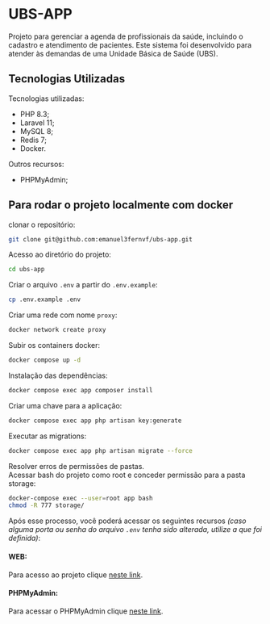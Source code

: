 # UBS-APP
Projeto para gerenciar a agenda de profissionais da saúde, incluindo o cadastro e atendimento de pacientes. Este sistema foi desenvolvido para atender às demandas de uma Unidade Básica de Saúde (UBS).

## Tecnologias Utilizadas
Tecnologias utilizadas:
- PHP 8.3;
- Laravel 11;
- MySQL 8;
- Redis 7;
- Docker.

Outros recursos:
- PHPMyAdmin;

## Para rodar o projeto localmente com docker
clonar o repositório:
```bash
git clone git@github.com:emanuel3fernvf/ubs-app.git
```

Acesso ao diretório do projeto:
```bash
cd ubs-app
```

Criar o arquivo `.env` a partir do `.env.example`:
```bash
cp .env.example .env
```

Criar uma rede com nome `proxy`:
```bash
docker network create proxy
```

Subir os containers docker:
```bash
docker compose up -d
```

Instalação das dependências:
```bash
docker compose exec app composer install
```

Criar uma chave para a aplicação:
```bash
docker compose exec app php artisan key:generate
```

Executar as migrations:
```bash
docker compose exec app php artisan migrate --force
```

Resolver erros de permissões de pastas.
<br>Acessar bash do projeto como root e conceder permissão para a pasta storage:
```bash
docker-compose exec --user=root app bash
chmod -R 777 storage/
```

Após esse processo, você poderá acessar os seguintes recursos _(caso alguma porta ou senha do arquivo `.env` tenha sido alterada, utilize a que foi definida)_:

#### WEB:
Para acesso ao projeto clique [neste link](http://localhost).

#### PHPMyAdmin:
Para acessar o PHPMyAdmin clique [neste link](http://localhost:8080).
